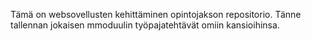 Tämä on websovellusten kehittäminen opintojakson repositorio. Tänne tallennan jokaisen mmoduulin työpajatehtävät omiin kansioihinsa.